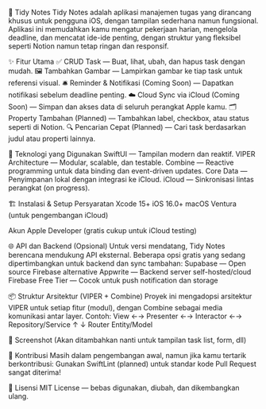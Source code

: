 📝 Tidy Notes
Tidy Notes adalah aplikasi manajemen tugas yang dirancang khusus untuk pengguna iOS, dengan tampilan sederhana namun fungsional. Aplikasi ini memudahkan kamu mengatur pekerjaan harian, mengelola deadline, dan mencatat ide-ide penting, dengan struktur yang fleksibel seperti Notion namun tetap ringan dan responsif.

✨ Fitur Utama
  ✅ CRUD Task — Buat, lihat, ubah, dan hapus task dengan mudah.
  🖼️ Tambahkan Gambar — Lampirkan gambar ke tiap task untuk referensi visual.
  🛎️ Reminder & Notifikasi (Coming Soon) — Dapatkan notifikasi sebelum deadline penting.
  ☁️ Cloud Sync via iCloud (Coming Soon) — Simpan dan akses data di seluruh perangkat Apple kamu.
  🗂️ Property Tambahan (Planned) — Tambahkan label, checkbox, atau status seperti di Notion.
  🔍 Pencarian Cepat (Planned) — Cari task berdasarkan judul atau properti lainnya.

📱 Teknologi yang Digunakan
  SwiftUI — Tampilan modern dan reaktif.
  VIPER Architecture — Modular, scalable, dan testable.
  Combine — Reactive programming untuk data binding dan event-driven updates.
  Core Data — Penyimpanan lokal dengan integrasi ke iCloud.
  iCloud — Sinkronisasi lintas perangkat (on progress).

🏗️ Instalasi & Setup
  Persyaratan
    Xcode 15+
    iOS 16.0+
    macOS Ventura (untuk pengembangan iCloud)

  Akun Apple Developer (gratis cukup untuk iCloud testing)

🌐 API dan Backend (Opsional)
  Untuk versi mendatang, Tidy Notes berencana mendukung API eksternal. Beberapa opsi gratis yang sedang dipertimbangkan untuk backend dan sync tambahan:
    Supabase — Open source Firebase alternative
    Appwrite — Backend server self-hosted/cloud
    Firebase Free Tier — Cocok untuk push notification dan storage

📦 Struktur Arsitektur (VIPER + Combine)
  Proyek ini mengadopsi arsitektur VIPER untuk setiap fitur (modul), dengan Combine sebagai media komunikasi antar layer. Contoh:
    View ←→ Presenter ←→ Interactor ←→ Repository/Service
               ↑               ↓
             Router         Entity/Model

📸 Screenshot
(Akan ditambahkan nanti untuk tampilan task list, form, dll)


🤝 Kontribusi
  Masih dalam pengembangan awal, namun jika kamu tertarik berkontribusi:
  Gunakan SwiftLint (planned) untuk standar kode
  Pull Request sangat diterima!

📄 Lisensi
MIT License — bebas digunakan, diubah, dan dikembangkan ulang.

